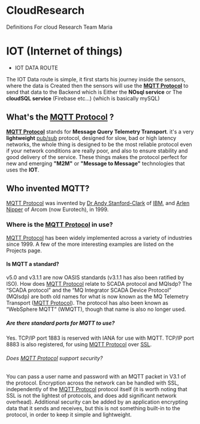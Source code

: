 # CloudResearch
Definitions For cloud Research 
Team Maria

# IOT (Internet of things)

* IOT DATA ROUTE

The IOT Data route is simple, it first starts his journey inside the sensors, where the data is Created
then the sensors will use the **[MQTT Protocol](https://en.wikipedia.org/wiki/MQTT)** to send that data to the Backend which is Either
the **NOsql service** or The **cloudSQL service** (Firebase etc…) (which is basically mySQL)

## What's the [MQTT Protocol](https://en.wikipedia.org/wiki/MQTT) ?

**[MQTT Protocol](https://en.wikipedia.org/wiki/MQTT)** stands for **Message Query Telemetry Transport**. it's a very **lightweight** [pub/sub](https://cloud.google.com/pubsub/docs/overview) protocol, designed for slow, bad or high latency networks, the whole thing is designed to be the most reliable protocol even if your network conditions are really poor, and also to ensure stability and good delivery of the service. These things makes the protocol perfect for new and emerging **"M2M"** or **"Message to Message"** technologies that uses the **IOT**.

## Who invented MQTT?
[MQTT Protocol](https://en.wikipedia.org/wiki/MQTT) was invented by [Dr Andy Stanford-Clark](https://en.wikipedia.org/wiki/Andy_Stanford-Clark) of [IBM](https://en.wikipedia.org/wiki/IBM), and [Arlen Nipper](https://www.linkedin.com/in/arlen-nipper-42281057) of Arcom (now Eurotech), in 1999.

### Where is the [MQTT Protocol](https://en.wikipedia.org/wiki/MQTT) in use?
[MQTT Protocol](https://en.wikipedia.org/wiki/MQTT) has been widely implemented across a variety of industries since 1999. A few of the more interesting examples are listed on the Projects page.

#### Is MQTT a standard?
v5.0 and v3.1.1 are now OASIS standards (v3.1.1 has also been ratified by ISO).
How does [MQTT Protocol](https://en.wikipedia.org/wiki/MQTT) relate to SCADA protocol and MQIsdp?
The “SCADA protocol” and the “MQ Integrator SCADA Device Protocol” (MQIsdp) are both old names for what is now known as the MQ Telemetry Transport ([MQTT Protocol](https://en.wikipedia.org/wiki/MQTT)). The protocol has also been known as “WebSphere MQTT” (WMQTT), though that name is also no longer used.

##### Are there standard ports for MQTT to use?
Yes. TCP/IP port 1883 is reserved with IANA for use with MQTT. TCP/IP port 8883 is also registered, for using [MQTT Protocol](https://en.wikipedia.org/wiki/MQTT) over [SSL](https://en.wikipedia.org/wiki/Transport_Layer_Security).

###### Does [MQTT Protocol](https://en.wikipedia.org/wiki/MQTT) support security?
You can pass a user name and password with an MQTT packet in V3.1 of the protocol. Encryption across the network can be handled with SSL, independently of the [MQTT Protocol](https://en.wikipedia.org/wiki/MQTT) protocol itself (it is worth noting that SSL is not the lightest of protocols, and does add significant network overhead). Additional security can be added by an application encrypting data that it sends and receives, but this is not something built-in to the protocol, in order to keep it simple and lightweight.








